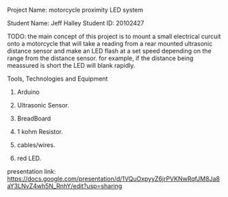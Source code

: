 Project Name: motorcycle proximity LED system

Student Name: Jeff Halley   Student ID: 20102427

  TODO: the main concept of this project is to mount a small electrical curcuit onto a motorcycle that will take a reading from a rear mounted ultrasonic distance sensor and make an LED flash at a set speed depending on the range from the distance sensor. for example, if the distance being meassured is short the LED will blank rapidly.

Tools, Technologies and Equipment

1. Arduino 

2. Ultrasonic Sensor.

3. BreadBoard

4. 1 kohm Resistor.

5. cables/wires.

6. red LED.

presentation link: https://docs.google.com/presentation/d/1VQuOxpyyZ6jrPVKNwRqfJM8Ja8aY3LNvZ4wh5N_RnhY/edit?usp=sharing
